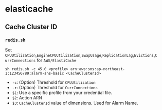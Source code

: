 # elasticache

## Cache Cluster ID

### `redis.sh`
Set `CPUUtilization`,`EngineCPUUtilization`,`SwapUsage`,`ReplicationLag`,`Evictions`,`CurrConnections` for `AWS/ElastiCache`
```
sh redis.sh -c 45.0 <profile> arn:aws:sns:ap-northeast-1:123456789:alarm-sns-basic <CacheClusterId>
```
-   `-c`: (Option) Threshold for `CPUUtilization`
-   `-r`: (Option) Threshold for `CurrConnections`
-   `$1`: Use a specific profile from your credential file.
-   `$2`: Action ARN
-   `$3`: `CacheClusterId` value of dimensions. Used for Alarm Name.
